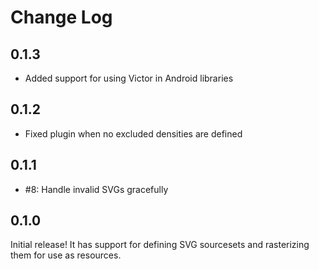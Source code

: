 Change Log
==========

0.1.3
-----

- Added support for using Victor in Android libraries

0.1.2
-----

- Fixed plugin when no excluded densities are defined

0.1.1
-----

- #8: Handle invalid SVGs gracefully

0.1.0
-----

Initial release! It has support for defining SVG sourcesets and rasterizing them for use as resources.
